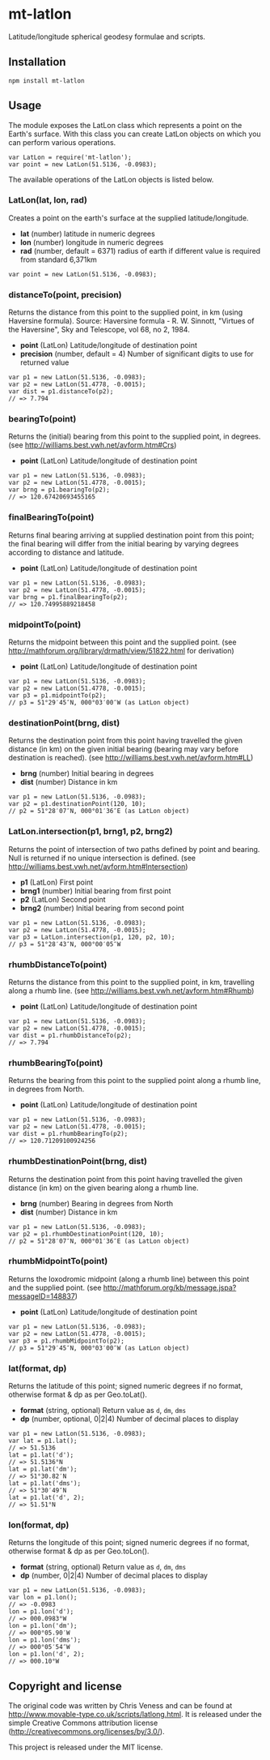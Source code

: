 mt-latlon
=========

Latitude/longitude spherical geodesy formulae and scripts.


Installation
------------

    npm install mt-latlon


Usage
-----

The module exposes the LatLon class which represents a point on the Earth's surface. With this class you can create LatLon objects on which you can perform various operations.

    var LatLon = require('mt-latlon');
    var point = new LatLon(51.5136, -0.0983);

The available operations of the LatLon objects is listed below.


### LatLon(lat, lon, rad)

Creates a point on the earth's surface at the supplied latitude/longitude.

- __lat__ (number) latitude in numeric degrees
- __lon__ (number) longitude in numeric degrees
- __rad__ (number, default = 6371) radius of earth if different value is required from standard 6,371km

```
var point = new LatLon(51.5136, -0.0983);
```


### distanceTo(point, precision)

Returns the distance from this point to the supplied point, in km (using Haversine formula).
Source: Haversine formula - R. W. Sinnott, "Virtues of the Haversine", Sky and Telescope, vol 68, no 2, 1984.

- __point__ (LatLon) Latitude/longitude of destination point
- __precision__ (number, default = 4) Number of significant digits to use for returned value

```
var p1 = new LatLon(51.5136, -0.0983);
var p2 = new LatLon(51.4778, -0.0015);
var dist = p1.distanceTo(p2);
// => 7.794
```


### bearingTo(point)

Returns the (initial) bearing from this point to the supplied point, in degrees.
(see http://williams.best.vwh.net/avform.htm#Crs)

- __point__ (LatLon) Latitude/longitude of destination point

```
var p1 = new LatLon(51.5136, -0.0983);
var p2 = new LatLon(51.4778, -0.0015);
var brng = p1.bearingTo(p2);
// => 120.67420693455165
```


### finalBearingTo(point)

Returns final bearing arriving at supplied destination point from this point; the final bearing will differ from the initial bearing by varying degrees according to distance and latitude.

- __point__ (LatLon) Latitude/longitude of destination point

```
var p1 = new LatLon(51.5136, -0.0983);
var p2 = new LatLon(51.4778, -0.0015);
var brng = p1.finalBearingTo(p2);
// => 120.74995889218458
```


### midpointTo(point)

Returns the midpoint between this point and the supplied point.
(see http://mathforum.org/library/drmath/view/51822.html for derivation)

- __point__ (LatLon) Latitude/longitude of destination point

```
var p1 = new LatLon(51.5136, -0.0983);
var p2 = new LatLon(51.4778, -0.0015);
var p3 = p1.midpointTo(p2);
// p3 = 51°29′45″N, 000°03′00″W (as LatLon object)
```


### destinationPoint(brng, dist)

Returns the destination point from this point having travelled the given distance (in km) on the 
given initial bearing (bearing may vary before destination is reached).
(see http://williams.best.vwh.net/avform.htm#LL)

- __brng__ (number) Initial bearing in degrees
- __dist__ (number) Distance in km

```
var p1 = new LatLon(51.5136, -0.0983);
var p2 = p1.destinationPoint(120, 10);
// p2 = 51°28′07″N, 000°01′36″E (as LatLon object)
```


### LatLon.intersection(p1, brng1, p2, brng2)

Returns the point of intersection of two paths defined by point and bearing. Null is returned if no unique intersection is defined.
(see http://williams.best.vwh.net/avform.htm#Intersection)

- __p1__ (LatLon) First point
- __brng1__ (number) Initial bearing from first point
- __p2__ (LatLon) Second point
- __brng2__ (number) Initial bearing from second point

```
var p1 = new LatLon(51.5136, -0.0983);
var p2 = new LatLon(51.4778, -0.0015);
var p3 = LatLon.intersection(p1, 120, p2, 10);
// p3 = 51°28′43″N, 000°00′05″W
```


### rhumbDistanceTo(point)

Returns the distance from this point to the supplied point, in km, travelling along a rhumb line.
(see http://williams.best.vwh.net/avform.htm#Rhumb)

- __point__ (LatLon) Latitude/longitude of destination point

```
var p1 = new LatLon(51.5136, -0.0983);
var p2 = new LatLon(51.4778, -0.0015);
var dist = p1.rhumbDistanceTo(p2);
// => 7.794
```


### rhumbBearingTo(point)

Returns the bearing from this point to the supplied point along a rhumb line, in degrees from North.

- __point__ (LatLon) Latitude/longitude of destination point

```
var p1 = new LatLon(51.5136, -0.0983);
var p2 = new LatLon(51.4778, -0.0015);
var dist = p1.rhumbBearingTo(p2);
// => 120.71209100924256
```


### rhumbDestinationPoint(brng, dist)

Returns the destination point from this point having travelled the given distance (in km) on the given bearing along a rhumb line.

- __brng__ (number) Bearing in degrees from North
- __dist__ (number) Distance in km

```
var p1 = new LatLon(51.5136, -0.0983);
var p2 = p1.rhumbDestinationPoint(120, 10);
// p2 = 51°28′07″N, 000°01′36″E (as LatLon object)
```


### rhumbMidpointTo(point)

Returns the loxodromic midpoint (along a rhumb line) between this point and the supplied point.
(see http://mathforum.org/kb/message.jspa?messageID=148837)

- __point__ (LatLon) Latitude/longitude of destination point

```
var p1 = new LatLon(51.5136, -0.0983);
var p2 = new LatLon(51.4778, -0.0015);
var p3 = p1.rhumbMidpointTo(p2);
// p3 = 51°29′45″N, 000°03′00″W (as LatLon object)
```


### lat(format, dp)

Returns the latitude of this point; signed numeric degrees if no format, otherwise format & dp as per Geo.toLat().

- __format__ (string, optional) Return value as `d`, `dm`, `dms`
- __dp__ (number, optional, 0|2|4) Number of decimal places to display

```
var p1 = new LatLon(51.5136, -0.0983);
var lat = p1.lat();
// => 51.5136
lat = p1.lat('d');
// => 51.5136°N
lat = p1.lat('dm');
// => 51°30.82′N
lat = p1.lat('dms');
// => 51°30′49″N
lat = p1.lat('d', 2);
// => 51.51°N
```


### lon(format, dp)

Returns the longitude of this point; signed numeric degrees if no format, otherwise format & dp as per Geo.toLon().

- __format__ (string, optional) Return value as `d`, `dm`, `dms`
- __dp__ (number, 0|2|4) Number of decimal places to display

```
var p1 = new LatLon(51.5136, -0.0983);
var lon = p1.lon();
// => -0.0983
lon = p1.lon('d');
// => 000.0983°W
lon = p1.lon('dm');
// => 000°05.90′W
lon = p1.lon('dms');
// => 000°05′54″W
lon = p1.lon('d', 2);
// => 000.10°W
```



Copyright and license
---------------------

The original code was written by Chris Veness and can be found at
http://www.movable-type.co.uk/scripts/latlong.html. It is released under the
simple Creative Commons attribution license
(http://creativecommons.org/licenses/by/3.0/).

This project is released under the MIT license.
